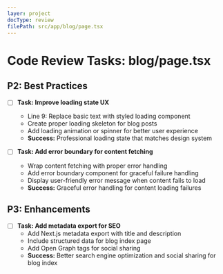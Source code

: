 ```yaml
---
layer: project
docType: review
filePath: src/app/blog/page.tsx
---
```


# Code Review Tasks: blog/page.tsx

## P2: Best Practices
- [ ] **Task: Improve loading state UX**
  - Line 9: Replace basic text with styled loading component
  - Create proper loading skeleton for blog posts
  - Add loading animation or spinner for better user experience
  - **Success:** Professional loading state that matches design system

- [ ] **Task: Add error boundary for content fetching**
  - Wrap content fetching with proper error handling
  - Add error boundary component for graceful failure handling
  - Display user-friendly error message when content fails to load
  - **Success:** Graceful error handling for content loading failures

## P3: Enhancements
- [ ] **Task: Add metadata export for SEO**
  - Add Next.js metadata export with title and description
  - Include structured data for blog index page
  - Add Open Graph tags for social sharing
  - **Success:** Better search engine optimization and social sharing for blog index 